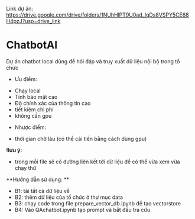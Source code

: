 Link dự án: https://drive.google.com/drive/folders/1NUhHlPT9U0ad_lqDs8VSPY5CE68H4pzJ?usp=drive_link
# ChatbotAI
Dự án chatbot local dùng để hỏi đáp và truy xuất dữ liệu nội bộ trong tổ chức
- Ưu điểm:
+ Chạy local
+ Tính bảo mật cao
+ Độ chính xác của thông tin cao
+ tiết kiệm chi phí
+ không cần gpu
- Nhược điểm:
+ thời gian chờ lâu (có thể cải tiến bằng cách dùng gpu)

**!lưu ý:**
- trong mỗi file sẽ có đường liên kết tới dữ liệu để có thể vừa xem vừa chạy thử

**Hướng dẫn sử dụng:
**

- B1: tải tất cả dữ liệu về
- B2: thêm dữ liệu của tổ chức ở thư mục data
- B3: chạy code trong file prepare_vector_db.ipynb để tạo vectorstore
- B4: Vào QAchatbot.ipynb tạo prompt và bắt đầu tra cứu
